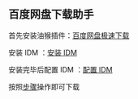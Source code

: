 ## 百度网盘下载助手

首先安装油猴插件：[百度网盘极速下载](https://greasyfork.org/zh-CN/scripts/431552-%E6%9C%80%E6%96%B0%E6%9E%81%E9%80%9F%E5%AE%8C%E7%BE%8E%E7%89%88-%E7%99%BE%E5%BA%A6%E7%BD%91%E7%9B%98%E6%9E%81%E9%80%9F%E4%B8%8B%E8%BD%BD)

安装 IDM ：[安装 IDM](https://wws.lanzoui.com/idoY4wzld2d)

安装完毕后配置 IDM ：[配置 IDM](https://mp.weixin.qq.com/s?__biz=Mzg5MzY3NDMyMw==&mid=100000325&idx=1&sn=2a0f1c9b78d043a985f45fd89ca95eb8&chksm=402a7479775dfd6fbade096ba729383907c2301b9162f708ef601a85992a56f4c2809a79946d#rd)

按照[步骤](https://greasyfork.org/zh-CN/scripts/431552-%E6%9C%80%E6%96%B0%E6%9E%81%E9%80%9F%E5%AE%8C%E7%BE%8E%E7%89%88-%E7%99%BE%E5%BA%A6%E7%BD%91%E7%9B%98%E6%9E%81%E9%80%9F%E4%B8%8B%E8%BD%BD)操作即可下载